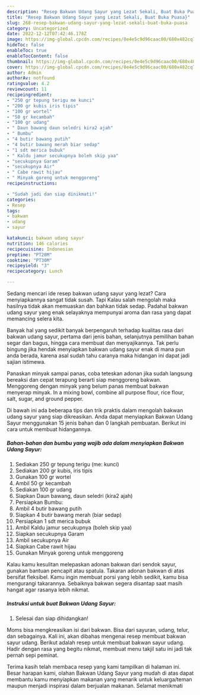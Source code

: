 ```yaml
---
description: "Resep Bakwan Udang Sayur yang Lezat Sekali, Buat Buka Puasa}"
title: "Resep Bakwan Udang Sayur yang Lezat Sekali, Buat Buka Puasa}"
slug: 268-resep-bakwan-udang-sayur-yang-lezat-sekali-buat-buka-puasa
category: Uncategorized
date: 2022-12-12T07:42:46.178Z
image: https://img-global.cpcdn.com/recipes/0e4e5c9d96caac00/680x482cq70/bakwan-udang-sayur-foto-resep-utama.jpg
hideToc: false
enableToc: true
enableTocContent: false
thumbnail: https://img-global.cpcdn.com/recipes/0e4e5c9d96caac00/680x482cq70/bakwan-udang-sayur-foto-resep-utama.jpg
cover: https://img-global.cpcdn.com/recipes/0e4e5c9d96caac00/680x482cq70/bakwan-udang-sayur-foto-resep-utama.jpg
author: Admin
authorAv: notfound
ratingvalue: 4.2
reviewcount: 11
recipeingredient:
- "250 gr tepung terigu me kunci"
- "200 gr kubis iris tipis"
- "100 gr wortel"
- "50 gr kecambah"
- "100 gr udang"
- " Daun bawang daun seledri kira2 ajah"
- " Bumbu"
- "4 butir bawang putih"
- "4 butir bawang merah biar sedap"
- "1 sdt merica bubuk"
- " Kaldu jamur secukupnya boleh skip yaa"
- "secukupnya Garam"
- "secukupnya Air"
- " Cabe rawit hijau"
- " Minyak goreng untuk menggoreng"
recipeinstructions:

- "Sudah jadi dan siap dinikmati!"
categories:
- Resep
tags:
- bakwan
- udang
- sayur

katakunci: bakwan udang sayur 
nutrition: 146 calories
recipecuisine: Indonesian
preptime: "PT20M"
cooktime: "PT30M"
recipeyield: "3"
recipecategory: Lunch

---
```



Sedang mencari ide resep bakwan udang sayur yang lezat? Cara menyiapkannya sangat tidak susah. Tapi Kalau salah mengolah maka hasilnya tidak akan memuaskan dan bahkan tidak sedap. Padahal bakwan udang sayur yang enak selayaknya mempunyai aroma dan rasa yang dapat memancing selera kita.


Banyak hal yang sedikit banyak berpengaruh terhadap kualitas rasa dari bakwan udang sayur, pertama dari jenis bahan, selanjutnya pemilihan bahan segar dan bagus, hingga cara membuat dan menyajikannya. Tak perlu bingung jika hendak menyiapkan bakwan udang sayur enak di mana pun anda berada, karena asal sudah tahu caranya maka hidangan ini dapat jadi sajian istimewa.

Panaskan minyak sampai panas, coba teteskan adonan jika sudah langsung bereaksi dan cepat terapung berarti siap menggoreng bakwan. Menggoreng dengan minyak yang belum panas membuat bakwan menyerap minyak. In a mixing bowl, combine all purpose flour, rice flour, salt, sugar, and ground pepper.


Di bawah ini ada beberapa tips dan trik praktis dalam mengolah bakwan udang sayur yang siap dikreasikan. Anda dapat menyiapkan Bakwan Udang Sayur menggunakan 15 jenis bahan dan 0 langkah pembuatan. Berikut ini cara untuk membuat hidangannya.

<!--inarticleads1-->

##### Bahan-bahan dan bumbu yang wajib ada dalam menyiapkan Bakwan Udang Sayur:

1. Sediakan 250 gr tepung terigu (me: kunci)
1. Sediakan 200 gr kubis, iris tipis
1. Gunakan 100 gr wortel
1. Ambil 50 gr kecambah
1. Sediakan 100 gr udang
1. Siapkan  Daun bawang, daun seledri (kira2 ajah)
1. Persiapkan  Bumbu:
1. Ambil 4 butir bawang putih
1. Siapkan 4 butir bawang merah (biar sedap)
1. Persiapkan 1 sdt merica bubuk
1. Ambil  Kaldu jamur secukupnya (boleh skip yaa)
1. Siapkan secukupnya Garam
1. Ambil secukupnya Air
1. Siapkan  Cabe rawit hijau
1. Gunakan  Minyak goreng untuk menggoreng


Kalau kamu kesulitan melepaskan adonan bakwan dari sendok sayur, gunakan bantuan pencapit atau spatula. Takaran adonan bakwan di atas bersifat fleksibel. Kamu ingin membuat porsi yang lebih sedikit, kamu bisa mengurangi takarannya. Sebaiknya bakwan segera disantap saat masih hangat agar rasanya lebih nikmat. 

<!--inarticleads2-->

##### Instruksi untuk buat Bakwan Udang Sayur:


1. Selesai dan siap dihidangkan!

Moms bisa mengkreasikan isi dari bakwan. Bisa dari sayuran, udang, telur, dan sebagainya. Kali ini, akan dibahas mengenai resep membuat bakwan sayur udang. Berikut adalah resep untuk membuat bakwan sayur udang. Hadir dengan rasa yang begitu nikmat, membuat menu takjil satu ini jadi tak pernah sepi peminat. 

Terima kasih telah membaca resep yang kami tampilkan di halaman ini. Besar harapan kami, olahan Bakwan Udang Sayur yang mudah di atas dapat membantu kamu menyiapkan makanan yang menarik untuk keluarga/teman maupun menjadi inspirasi dalam berjualan makanan. Selamat menikmati
